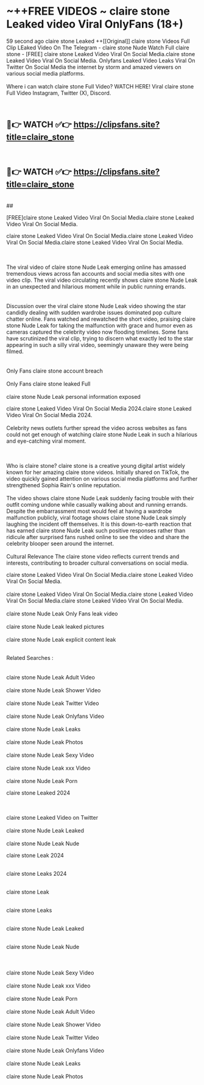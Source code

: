 # ~++FREE VIDEOS ~ claire stone Leaked video Viral OnlyFans (18+)<br>


59 second ago claire stone Leaked ++[[Original]] claire stone Videos Full Clip LEaked Video On The Telegram  - claire stone Nude  Watch Full claire stone - [FREE] claire stone Leaked Video Viral On Social Media.claire stone Leaked Video Viral On Social Media.   Onlyfans Leaked Video Leaks Viral On Twitter On Social Media the internet by storm and amazed viewers on various social media platforms. <br><br>
Where i can watch claire stone Full Video? WATCH HERE! Viral claire stone Full Video Instagram, Twitter (X), Discord. <br>


 <br>

##  🔴👉 WATCH ✅👉  <a href="https://clipsfans.site?title=claire_stone&ref=git">https://clipsfans.site?title=claire_stone</a> <br>
  <br>

##  🔴👉 WATCH ✅👉  <a href="https://clipsfans.site?title=claire_stone&ref=git">https://clipsfans.site?title=claire_stone</a> <br>
  <br>
  ##



[FREE]claire stone Leaked Video Viral On Social Media.claire stone Leaked Video Viral On Social Media. <br>

claire stone Leaked Video Viral On Social Media.claire stone Leaked Video Viral On Social Media.claire stone Leaked Video Viral On Social Media. <br>


  <br>

  <br>
The viral video of claire stone Nude Leak emerging online has amassed tremendous views across fan accounts and social media sites with one video clip. The viral video circulating recently shows claire stone Nude Leak in an unexpected and hilarious moment while in public running errands.<br>
<br>


<br>
Discussion over the viral claire stone Nude Leak video showing the star candidly dealing with sudden wardrobe issues dominated pop culture chatter online. Fans watched and rewatched the short video, praising claire stone Nude Leak for taking the malfunction with grace and humor even as cameras captured the celebrity video now flooding timelines. Some fans have scrutinized the viral clip, trying to discern what exactly led to the star appearing in such a silly viral video, seemingly unaware they were being filmed.<br>
<br>
<br> 
Only Fans claire stone account breach<br>
<br>
Only Fans claire stone leaked Full <br>
<br>
claire stone Nude Leak personal information exposed<br>

claire stone Leaked Video Viral On Social Media 2024.claire stone Leaked Video Viral On Social Media 2024. <br>
<br>
Celebrity news outlets further spread the video across websites as fans could not get enough of watching claire stone Nude Leak in such a hilarious and eye-catching viral moment.<br>
<br>

<br>
Who is claire stone? claire stone is a creative young digital artist widely known for her amazing claire stone videos. Initially shared on TikTok, the video quickly gained attention on various social media platforms and further strengthened Sophia Rain's online reputation.<br>
<br>
The video shows claire stone Nude Leak suddenly facing trouble with their outfit coming undone while casually walking about and running errands. Despite the embarrassment most would feel at having a wardrobe malfunction publicly, viral footage shows claire stone Nude Leak simply laughing the incident off themselves. It is this down-to-earth reaction that has earned claire stone Nude Leak such positive responses rather than ridicule after surprised fans rushed online to see the video and share the celebrity blooper seen around the internet.<br>
<br>
Cultural Relevance The claire stone video reflects current trends and interests, contributing to broader cultural conversations on social media.<br>

claire stone Leaked Video Viral On Social Media.claire stone Leaked Video Viral On Social Media.<br>
<br>
claire stone Leaked Video Viral On Social Media.claire stone Leaked Video Viral On Social Media.claire stone Leaked Video Viral On Social Media.<br>
<br>
claire stone Nude Leak Only Fans leak video<br>
<br>
claire stone Nude Leak leaked pictures<br>
<br>
claire stone Nude Leak explicit content leak<br>


<br>
Related Searches :<br>
<br>

<br>
claire stone Nude Leak Adult Video<br>
<br>
claire stone Nude Leak Shower Video<br>
<br>
claire stone Nude Leak Twitter Video<br>
<br>
claire stone Nude Leak Onlyfans Video<br>
<br>
claire stone Nude Leak Leaks<br>
<br>
claire stone Nude Leak Photos<br>

<br>
claire stone Nude Leak Sexy Video<br>
<br>
claire stone Nude Leak xxx Video<br>
<br>
claire stone Nude Leak Porn<br>

claire stone  Leaked 2024 <br> <br>
<br>

claire stone Leaked Video on Twitter <br>
<br>
claire stone Nude Leak Leaked<br>
<br>
claire stone Nude Leak Nude<br>


claire stone  Leak 2024 <br> <br>



claire stone  Leaks 2024 <br> <br>



 
claire stone  Leak<br> <br>



claire stone  Leaks<br> <br>


claire stone Nude Leak Leaked<br> <br>

claire stone Nude Leak Nude<br> <br>
<br> <br>
claire stone Nude Leak Sexy Video
<br> <br>
claire stone Nude Leak xxx Video
<br> <br>
claire stone Nude Leak Porn
<br> <br>
claire stone Nude Leak Adult Video
<br> <br>
claire stone Nude Leak Shower Video
<br> <br>
claire stone Nude Leak Twitter Video
<br> <br>
claire stone Nude Leak Onlyfans Video
<br> <br>
claire stone Nude Leak Leaks
<br> <br>
claire stone Nude Leak Photos






</p>




 



</p>











